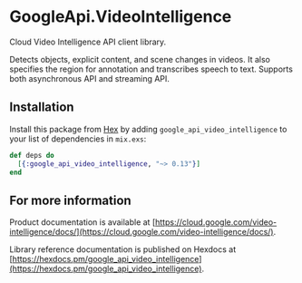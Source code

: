 # GoogleApi.VideoIntelligence

Cloud Video Intelligence API client library.

Detects objects, explicit content, and scene changes in videos. It also specifies the region for annotation and transcribes speech to text. Supports both asynchronous API and streaming API.

## Installation

Install this package from [Hex](https://hex.pm) by adding
`google_api_video_intelligence` to your list of dependencies in `mix.exs`:

```elixir
def deps do
  [{:google_api_video_intelligence, "~> 0.13"}]
end
```

## For more information

Product documentation is available at [https://cloud.google.com/video-intelligence/docs/](https://cloud.google.com/video-intelligence/docs/).

Library reference documentation is published on Hexdocs at
[https://hexdocs.pm/google_api_video_intelligence](https://hexdocs.pm/google_api_video_intelligence).
